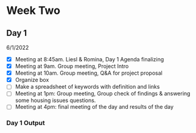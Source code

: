 # Week Two
## Day 1
6/1/2022

- [x] Meeting at 8:45am. Liesl & Romina, Day 1 Agenda finalizing 
- [x] Meeting at 9am. Group meeting, Project Intro 
- [x] Meeting at 10am. Group meeting, Q&A for project proposal 
- [x] Organize box
- [ ] Make a spreadsheet of keywords with definition and links
- [ ] Meeting at 1pm: Group meeting, Group check of findings & answering some housing issues questions.
- [ ] Meeting at 4pm: final meeting of the day and results of the day 

### Day 1 Output

